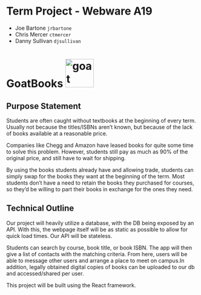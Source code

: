 # Term Project - Webware A19
 - Joe Bartone `jrbartone`
 - Chris Mercer `ctmercer`
 - Danny Sullivan `djsullivan` 

# GoatBooks <img src="https://i.imgur.com/jk03AC1.png" alt="goat" height="75" width="75">

## Purpose Statement
Students are often caught without textbooks at the beginning of every term. Usually not because the titles/ISBNs aren’t known, but because of the lack of books available at a reasonable price. 

Companies like Chegg and Amazon have leased books for quite some time to solve this problem. However, students still pay as much as 90% of the original price, and still have to wait for shipping.

By using the books students already have and allowing trade, students can simply swap for the books they want at the beginning of the term. Most students don’t have a need to retain the books they purchased for courses, so they’d be willing to part their books in exchange for the ones they need.

## Technical Outline
Our project will heavily utilize a database, with the DB being exposed by an API. With this, the webpage itself will be as static as possible to allow for quick load times. Our API will be stateless.

Students can search by course, book title, or book ISBN. The app will then give a list of contacts with the matching criteria. From here, users will be able to message other users and arrange a place to meet on campus.In addition, legally obtained digital copies of books can be uploaded to our db and accessed/shared per user. 

This project will be built using the React framework.
